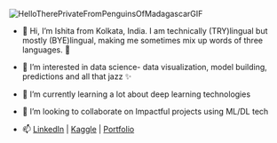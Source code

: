 ![HelloTherePrivateFromPenguinsOfMadagascarGIF](https://github.com/user-attachments/assets/428fd82c-a7ca-4c9b-bc8a-ff36f198ed6a)


- 👋 Hi, I’m Ishita from Kolkata, India. I am technically (TRY)lingual but mostly (BYE)lingual, making me sometimes mix up words of three languages. 🤭
  
- 👀 I’m interested in data science- data visualization, model building, predictions and all that jazz ✨
  
- 🌱 I’m currently learning a lot about deep learning technologies
  
- 💞️ I’m looking to collaborate on Impactful projects using ML/DL tech
  
- 📫 [LinkedIn](https://www.linkedin.com/in/ishita-guha-roy/) | [Kaggle](https://www.kaggle.com/igroy6) | [Portfolio](https://sites.google.com/view/ishitaguharoyportfolio/home) 
  
<!---
igroy06/igroy06 is a ✨ special ✨ repository because its `README.md` (this file) appears on your GitHub profile.
You can click the Preview link to take a look at your changes.
--->
